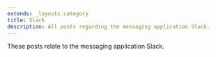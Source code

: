 ```yaml
---
extends: _layouts.category
title: Slack
description: All posts regarding the messaging application Slack.
---
```


These posts relate to the messaging application Slack.
